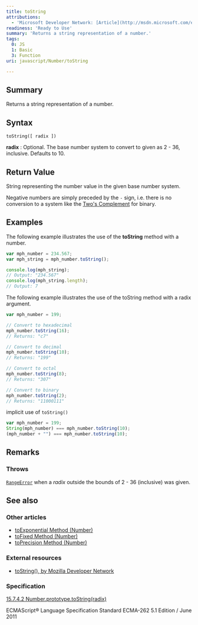 ```yaml
---
title: toString
attributions:
  - 'Microsoft Developer Network: [Article](http://msdn.microsoft.com/en-us/library/ie/jj159596(v=vs.94).aspx)'
readiness: 'Ready to Use'
summary: 'Returns a string representation of a number.'
tags:
  0: JS
  1: Basic
  3: Function
uri: javascript/Number/toString

---
```

## Summary

Returns a string representation of a number.

## Syntax

    toString([ radix ])

**radix**
:   Optional. The base number system to convert to given as 2 - 36, inclusive. Defaults to 10.

## Return Value

String representing the number value in the given base number system.

Negative numbers are simply preceded by the `-` sign, i.e. there is no conversion to a system like the [Two's Complement](http://en.wikipedia.org/wiki/Two%27s_complement) for binary.

## Examples

The following example illustrates the use of the **toString** method with a number.

``` js
var mph_number = 234.567;
var mph_string = mph_number.toString();

console.log(mph_string);
// Output: "234.567"
console.log(mph_string.length);
// Output: 7
```

The following example illustrates the use of the toString method with a radix argument.

``` js
var mph_number = 199;

// Convert to hexadecimal
mph_number.toString(16);
// Returns: "c7"

// Convert to decimal
mph_number.toString(10);
// Returns: "199"

// Convert to octal
mph_number.toString(8);
// Returns: "307"

// Convert to binary
mph_number.toString(2);
// Returns: "11000111"
```

implicit use of `toString()`

``` js
var mph_number = 199;
String(mph_number) === mph_number.toString(10);
(mph_number + "") === mph_number.toString(10);
```

## Remarks

### Throws

[`RangeError`](/javascript/Error) when a *radix* outside the bounds of 2 - 36 (inclusive) was given.

## See also

### Other articles

-   [toExponential Method (Number)](/javascript/Number/toExponential)
-   [toFixed Method (Number)](/javascript/Number/toFixed)
-   [toPrecision Method (Number)](/javascript/Number/toPrecision)

### External resources

-   [toString(), by Mozilla Developer Network](https://developer.mozilla.org/en-US/docs/Web/JavaScript/Reference/Global_Objects/Number/toString)

### Specification

[15.7.4.2 Number.prototype.toString(radix)](http://www.ecma-international.org/ecma-262/5.1/#sec-15.7.4.2)

ECMAScript® Language Specification Standard ECMA-262 5.1 Edition / June 2011

